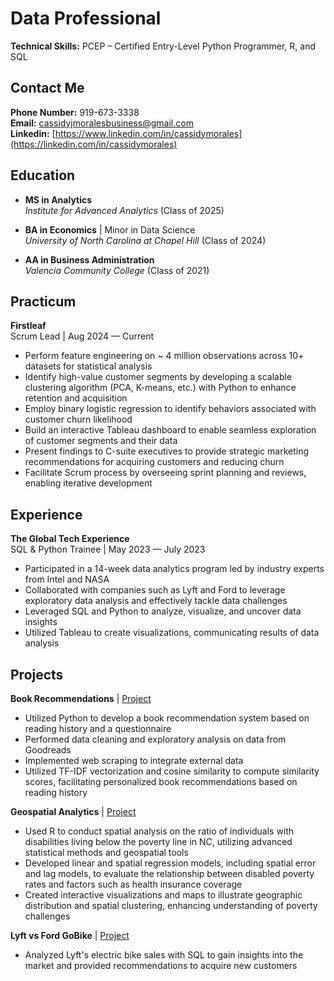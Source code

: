 # Data Professional

**Technical Skills:** PCEP – Certified Entry-Level Python Programmer, R, and SQL
## Contact Me
**Phone Number:** 919-673-3338  
**Email:** cassidyjmoralesbusiness@gmail.com  
**Linkedin:** [https://www.linkedin.com/in/cassidymorales](https://linkedin.com/in/cassidymorales)

## Education  
- **MS in Analytics**  
  *Institute for Advanced Analytics*  (Class of 2025)

- **BA in Economics** | Minor in Data Science  
  *University of North Carolina at Chapel Hill*  (Class of 2024)

- **AA in Business Administration**  
  *Valencia Community College*  (Class of 2021)

## Practicum
**Firstleaf**  
Scrum Lead |	Aug 2024 — Current

- Perform feature engineering on ~ 4 million observations across 10+ datasets for statistical analysis
- Identify high-value customer segments by developing a scalable clustering algorithm (PCA, K-means, etc.) with Python to enhance retention and acquisition
- Employ binary logistic regression to identify behaviors associated with customer churn likelihood
- Build an interactive Tableau dashboard to enable seamless exploration of customer segments and their data
- Present findings to C-suite executives to provide strategic marketing recommendations for acquiring customers and reducing churn
- Facilitate Scrum process by overseeing sprint planning and reviews, enabling iterative development

## Experience
**The Global Tech Experience**  
SQL & Python Trainee |	May 2023 — July 2023
- Participated in a 14-week data analytics program led by industry experts from Intel and NASA
-	Collaborated with companies such as Lyft and Ford to leverage exploratory data analysis and effectively tackle data challenges
-	Leveraged SQL and Python to analyze, visualize, and uncover data insights
-	Utilized Tableau to create visualizations, communicating results of data analysis


## Projects
**Book Recommendations** | [Project](https://colab.research.google.com/drive/1ibTgAhn_5KpIdtJqi2z3aTFD0e5NqrCJ?usp=sharing)
-	Utilized Python to develop a book recommendation system based on reading history and a questionnaire
-	Performed data cleaning and exploratory analysis on data from Goodreads
-	Implemented web scraping to integrate external data
-	Utilized TF-IDF vectorization and cosine similarity to compute similarity scores, facilitating personalized book recommendations based on reading history


**Geospatial Analytics** | [Project](Geospatial.html)
- Used R to conduct spatial analysis on the ratio of individuals with disabilities living below the poverty line in NC, utilizing advanced statistical methods and geospatial tools
-	Developed linear and spatial regression models, including spatial error and lag models, to evaluate the relationship between disabled poverty rates and factors such as health insurance coverage
-	Created interactive visualizations and maps to illustrate geographic distribution and spatial clustering, enhancing understanding of poverty challenges
   

**Lyft vs Ford GoBike** | [Project](portfolio.pdf)  
- Analyzed Lyft's electric bike sales with SQL to gain insights into the market and provided recommendations to acquire new customers




